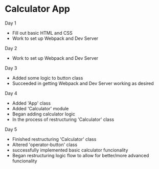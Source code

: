# Calculator App

Day 1

- Fill out basic HTML and CSS
- Work to set up Webpack and Dev Server

Day 2

- Work to set up Webpack and Dev Server

Day 3

- Added some logic to button class
- Succeeded in getting Webpack and Dev Server working as desired

Day 4

- Added 'App' class
- Added 'Calculator' module
- Began adding calculator logic
- In the process of restructuring 'Calculator' class

Day 5

- Finished restructuring 'Calculator' class
- Altered 'operator-button' class
- successfully implemented basic calculator funcionality
- Began restructuring logic flow to allow for better/more advanced funcionality
